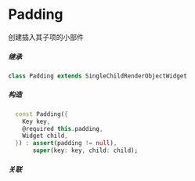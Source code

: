 # Padding

创建插入其子项的小部件

##### 继承
``` dart
class Padding extends SingleChildRenderObjectWidget
```
##### 构造

``` dart
  const Padding({
    Key key,
    @required this.padding,
    Widget child,
  }) : assert(padding != null),
       super(key: key, child: child);
```
##### 关联

<!-- [LimitedBox](./LimitedBox.md)

[Align](./Align.md)

[Padding](./Padding.md)

[DecoratedBox](./DecoratedBox.md)

[ConstrainedBox](./ConstrainedBox.md)

[Transform](./Transform.html) -->